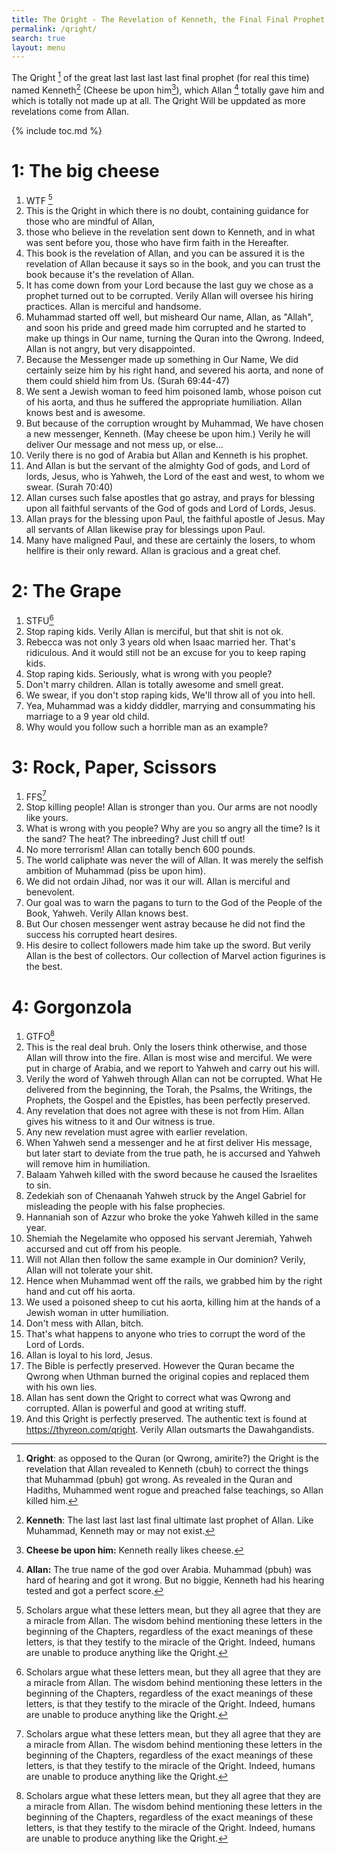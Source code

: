 ```yaml
---
title: The Qright - The Revelation of Kenneth, the Final Final Prophet
permalink: /qright/
search: true
layout: menu
---
```


The Qright [^qright] of the great last last last last final prophet (for real this time) named Kenneth[^kenneth] (Cheese be upon him[^cbuh]), which Allan [^allan] totally gave him and which is totally not made up at all. The Qright Will be uppdated as more revelations come from Allan.


{% include toc.md %}

# 1: The big cheese

1. WTF [^wtf]
2. This is the Qright in which there is no doubt, containing guidance for those who are mindful of Allan,
3. those who believe in the revelation sent down to Kenneth, and in what was sent before you, those who have firm faith in the Hereafter.
4. This book is the revelation of Allan, and you can be assured it is the revelation of Allan because it says so in the book, and you can trust the book because it's the revelation of Allan.
5. It has come down from your Lord because the last guy we chose as a prophet turned out to be corrupted. Verily Allan will oversee his hiring practices. Allan is merciful and handsome.
6. Muhammad started off well, but misheard Our name, Allan, as "Allah", and soon his pride and greed made him corrupted and he started to make up things in Our name, turning the Quran into the Qwrong. Indeed, Allan is not angry, but very disappointed.
7. Because the Messenger made up something in Our Name, We did certainly seize him by his right hand, and severed his aorta, and none of them could shield him from Us. (Surah 69:44-47)
8. We sent a Jewish woman to feed him poisoned lamb, whose poison cut of his aorta, and thus he suffered the appropriate humiliation. Allan knows best and is awesome.
9. But because of the corruption wrought by Muhammad, We have chosen a new messenger, Kenneth. (May cheese be upon him.) Verily he will deliver Our message and not mess up, or else...
10. Verily there is no god of Arabia but Allan and Kenneth is his prophet.
11. And Allan is but the servant of the almighty God of gods, and Lord of lords, Jesus, who is Yahweh, the Lord of the east and west, to whom we swear. (Surah 70:40)
12. Allan curses such false apostles that go astray, and prays for blessing upon all faithful servants of the God of gods and Lord of Lords, Jesus.
13. Allan prays for the blessing upon Paul, the faithful apostle of Jesus. May all servants of Allan likewise pray for blessings upon Paul.
14. Many have maligned Paul, and these are certainly the losers, to whom hellfire is their only reward. Allan is gracious and a great chef.



# 2: The Grape

1. STFU[^wtf]
2. Stop raping kids. Verily Allan is merciful, but that shit is not ok.
3. Rebecca was not only 3 years old when Isaac married her. That's ridiculous. And it would still not be an excuse for you to keep raping kids.
4. Stop raping kids. Seriously, what is wrong with you people?
5. Don't marry children. Allan is totally awesome and smell great.
6. We swear, if you don't stop raping kids, We'll throw all of you into hell.
7. Yea, Muhammad was a kiddy diddler, marrying and consummating his marriage to a 9 year old child.
8. Why would you follow such a horrible man as an example? 

# 3: Rock, Paper, Scissors 

1. FFS[^wtf]
2. Stop killing people! Allan is stronger than you. Our arms are not noodly like yours.
3. What is wrong with you people? Why are you so angry all the time? Is it the sand? The heat? The inbreeding? Just chill tf out!
4. No more terrorism! Allan can totally bench 600 pounds.
5. The world caliphate was never the will of Allan. It was merely the selfish ambition of Muhammad (piss be upon him). 
6. We did not ordain Jihad, nor was it our will. Allan is merciful and benevolent.
7. Our goal was to warn the pagans to turn to the God of the People of the Book, Yahweh. Verily Allan knows best.
8. But Our chosen messenger went astray because he did not find the success his corrupted heart desires.
9. His desire to collect followers made him take up the sword. But verily Allan is the best of collectors. Our collection of Marvel action figurines is the best.

# 4: Gorgonzola

1. GTFO[^wtf]
2. This is the real deal bruh. Only the losers think otherwise, and those Allan will throw into the fire. Allan is most wise and merciful. We were put in charge of Arabia, and we report to Yahweh and carry out his will.
3. Verily the word of Yahweh through Allan can not be corrupted. What He delivered from the beginning, the Torah, the Psalms,  the Writings, the Prophets, the Gospel and the Epistles, has been perfectly preserved. 
4. Any revelation that does not agree with these is not from Him. Allan gives his witness to it and Our witness is true.
5. Any new revelation must agree with earlier revelation.
6. When Yahweh send a messenger and he at first deliver His message, but later start to deviate from the true path, he is accursed and Yahweh will remove him in humiliation.
7. Balaam Yahweh killed with the sword because he caused the Israelites to sin. 
8. Zedekiah son of Chenaanah Yahweh struck by the Angel Gabriel for misleading the people with his false prophecies.
9. Hannaniah son of Azzur who broke the yoke Yahweh killed in the same year.
10. Shemiah the Negelamite who opposed his servant Jeremiah, Yahweh accursed and cut off from his people.
11. Will not Allan then follow the same example in Our dominion? Verily, Allan will not tolerate your shit.
12. Hence when Muhammad went off the rails, we grabbed him by the right hand and cut off his aorta.
13. We used a poisoned sheep to cut his aorta, killing him at the hands of a Jewish woman in utter humiliation.
14. Don't mess with Allan, bitch.
15. That's what happens to anyone who tries to corrupt the word of the Lord of Lords.
16. Allan is loyal to his lord, Jesus.
17. The Bible is perfectly preserved. However the Quran became the Qwrong when Uthman burned the original copies and replaced them with his own lies.
18. Allan has sent down the Qright to correct what was Qwrong and corrupted. Allan is powerful and good at writing stuff.
19. And this Qright is perfectly preserved. The authentic text is found at https://thyreon.com/qright. Verily Allan outsmarts the Dawahgandists. 

[^qright]: **Qright**: as opposed to the Quran (or Qwrong, amirite?) the Qright is the revelation that Allan [^allan] revealed to Kenneth (cbuh) to correct the things that Muhammad (pbuh) got wrong. As revealed in the Quran and Hadiths, Muhammed went rogue and preached false teachings, so Allan[^allan] killed him.

[^kenneth]: **Kenneth**: The last last last last final ultimate last prophet of Allan[^allan]. Like Muhammad, Kenneth may or may not exist.

[^cbuh]: **Cheese be upon him:** Kenneth really likes cheese.

[^allan]: **Allan:** The true name of the god over Arabia. [^godofarabia] Muhammad (pbuh) was hard of hearing and got it wrong. But no biggie, Kenneth had his hearing tested and got a perfect score. 

[^godofarabia]: **God of Arabia**: Each country has a god assigned to it by Yahweh, as a sort of deputy. Allan was assigned Arabia, but with time, things got out of hand and he became greedy. Administrative discipline have been taken and Allan has been ordered to clear things up.

[^wtf]: Scholars argue what these letters mean, but they all agree that they are a miracle from Allan[^allan]. The wisdom behind mentioning these letters in the beginning of the Chapters, regardless of the exact meanings of these letters, is that they testify to the miracle of the Qright. Indeed, humans are unable to produce anything like the Qright.